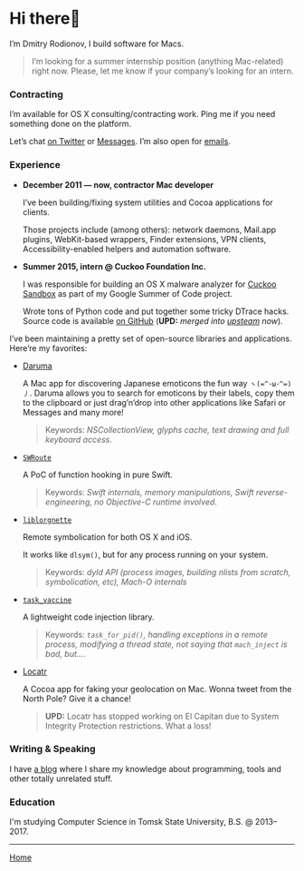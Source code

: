 # Hi there🖖

I’m Dmitry Rodionov, I build software for Macs.

> I’m looking for a summer internship position (anything Mac-related) right now. Please, let me know if your company’s looking for an intern.

### Contracting

I’m available for OS X consulting/contracting work. Ping me if you need something done on the platform.

Let’s chat [on Twitter](https://twitter.com/rodionovme) or [Messages](imessage:i.am.rodionovd@gmal.com). I’m also open for [emails](mailto:i.am.rodionovd@gmail.com).

### Experience

* **December 2011 — now, contractor Mac developer**

    I’ve been building/fixing system utilities and Cocoa applications for clients.

    Those projects include (among others): network daemons, Mail.app plugins, WebKit-based wrappers, Finder extensions, VPN clients, Accessibility-enabled helpers and automation software.

* **Summer 2015, intern @ Cuckoo Foundation Inc.**

    I was responsible for building an OS X malware analyzer for [Cuckoo Sandbox](http://www.cuckoosandbox.org/) as part of my Google Summer of Code project.

    Wrote tons of Python code and put together some tricky DTrace hacks. Source code is available [on GitHub](https://github.com/rodionovd/cuckoo-osx-analyzer) (**UPD:** *merged into [upsteam](https://github.com/cuckoosandbox/cuckoo) now*).

I’ve been maintaining a pretty set of open-source libraries and applications. Here’re my favorites:

* [Daruma](http://internals.exposed/daruma)

  A Mac app for discovering Japanese emoticons the fun way `ヽ(=^･ω･^=)丿`. Daruma allows you to search for emoticons by their labels, copy them to the clipboard or just drag’n’drop into other applications like Safari or Messages and many more!

  > Keywords: *NSCollectionView, glyphs cache, text drawing and full keyboard access*.

* [`SWRoute`](https://github.com/rodionovd/SWRoute)  

  A PoC of function hooking in pure Swift.

  > Keywords: *Swift internals, memory manipulations, Swift reverse-engineering, no Objective-C runtime involved*.

* [`liblorgnette`](https://github.com/rodionovd/liblorgnette)  

  Remote symbolication for both OS X and iOS.  

  It works like `dlsym()`, but for any process running on your system.

  > Keywords: *dyld API (process images, building nlists from scratch, symbolication, etc), Mach-O internals*

* [`task_vaccine`](https://github.com/rodionovd/task_vaccine)  

  A lightweight code injection library.  

  > Keywords: *`task_for_pid()`, handling exceptions in a remote process, modifying a thread state, not saying that `mach_inject` is bad, but…*.

* [Locatr](http://internals.exposed/locatrapp/)  

   A Cocoa app for faking your geolocation on Mac. Wonna tweet from the North Pole? Give it a chance!

  > **UPD:** Locatr has stopped working on El Capitan due to System Integrity Protection restrictions. What a loss!

### Writing & Speaking

I have [a blog](http://internals.exposed) where I share my knowledge about programming, tools and other totally unrelated stuff.

### Education

I'm studying Computer Science in Tomsk State University, B.S. @ 2013–2017.

-------

[Home](./index.html)

